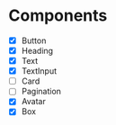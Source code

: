 # Components

- [x] Button
- [x] Heading
- [x] Text
- [x] TextInput
- [ ] Card
- [ ] Pagination
- [x] Avatar
- [x] Box
